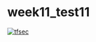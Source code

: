 # week11_test11

[![tfsec](https://github.com/igeiman13/week11_test/actions/workflows/tfsec.yml/badge.svg)](https://github.com/igeiman13/week11_test/actions/workflows/tfsec.yml)
